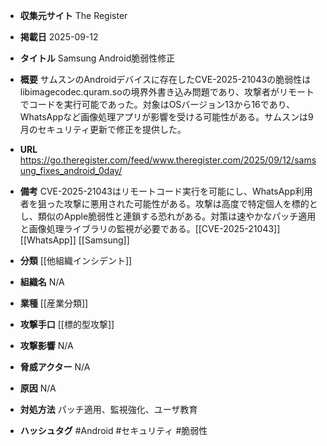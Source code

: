 - **収集元サイト**
The Register

- **掲載日**
2025-09-12

- **タイトル**
Samsung Android脆弱性修正

- **概要**
サムスンのAndroidデバイスに存在したCVE-2025-21043の脆弱性はlibimagecodec.quram.soの境界外書き込み問題であり、攻撃者がリモートでコードを実行可能であった。対象はOSバージョン13から16であり、WhatsAppなど画像処理アプリが影響を受ける可能性がある。サムスンは9月のセキュリティ更新で修正を提供した。

- **URL**
https://go.theregister.com/feed/www.theregister.com/2025/09/12/samsung_fixes_android_0day/

- **備考**
CVE-2025-21043はリモートコード実行を可能にし、WhatsApp利用者を狙った攻撃に悪用された可能性がある。攻撃は高度で特定個人を標的とし、類似のApple脆弱性と連鎖する恐れがある。対策は速やかなパッチ適用と画像処理ライブラリの監視が必要である。[[CVE-2025-21043]] [[WhatsApp]] [[Samsung]]

- **分類**
[[他組織インシデント]]

- **組織名**
N/A

- **業種**
[[産業分類]]

- **攻撃手口**
[[標的型攻撃]]

- **攻撃影響**
N/A

- **脅威アクター**
N/A

- **原因**
N/A

- **対処方法**
パッチ適用、監視強化、ユーザ教育

- **ハッシュタグ**
#Android #セキュリティ #脆弱性

